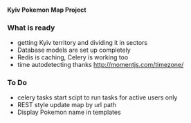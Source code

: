 #### Kyiv Pokemon Map Project

### What is ready
- getting Kyiv territory and dividing it in sectors
- Database models are set up completely
- Redis is caching, Celery is working too
- time autodetecting thanks http://momentjs.com/timezone/

### To Do
- celery tasks start scipt to run tasks for active users only
- REST style update map by url path
- Display Pokemon name in templates